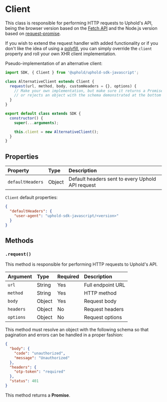 # Client

This class is responsible for performing HTTP requests to Uphold's API, being the browser version based on the [Fetch API](https://developer.mozilla.org/en/docs/Web/API/Fetch_API) and the Node.js version based on [request-promise](https://github.com/request/request-promise).

If you wish to extend the request handler with added functionality or if you don't like the idea of using a [polyfill](https://github.com/github/fetch), you can simply override the `client` property and roll your own XHR client implementation.

Pseudo-implementation of an alternative client:

```js
import SDK, { Client } from '@uphold/uphold-sdk-javascript';

class AlternativeClient extends Client {
  request(url, method, body, customHeaders = {}, options) {
    // Make your own implementation, but make sure it returns a Promise that resolves
    // or rejects an object with the schema demonstrated at the bottom of this section.
  }
}

export default class extends SDK {
  constructor() {
    super(...arguments);

    this.client = new AlternativeClient();
  }
}
```

## Properties

| Property         | Type   | Description                                      |
|:-----------------|:-------|:-------------------------------------------------|
| `defaultHeaders` | Object | Default headers sent to every Uphold API request |

`Client` default properties:

```json
{
  "defaultHeaders": {
    "user-agent": "uphold-sdk-javascript/<version>"
  }
}
```

## Methods

### `.request()`

This method is responsible for performing HTTP requests to Uphold's API.

| Argument  | Type   | Required | Description       |
|:----------|:-------|:---------|:------------------|
| `url`     | String | Yes      | Full endpoint URL |
| `method`  | String | Yes      | HTTP method       |
| `body`    | Object | Yes      | Request body      |
| `headers` | Object | No       | Request headers   |
| `options` | Object | No       | Request options   |

This method must resolve an object with the following schema so that pagination and errors can be handled in a proper fashion:

```json
{
  "body": {
    "code": "unauthorized",
    "message": "Unauthorized"
  },
  "headers": {
    "otp-token": "required"
  },
  "status": 401
}
```

This method returns a **Promise**.
